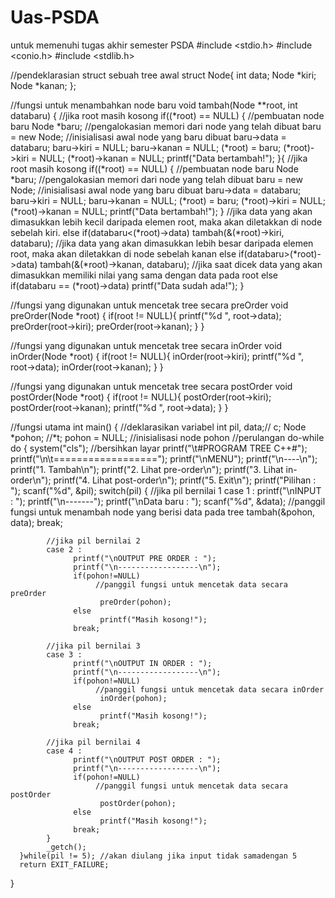 # Uas-PSDA
untuk memenuhi tugas akhir semester PSDA
#include <stdio.h>
#include <conio.h>
#include <stdlib.h>

//pendeklarasian struct sebuah tree awal
struct Node{
      int data;
      Node *kiri;
      Node *kanan;
};

//fungsi untuk menambahkan node baru
void tambah(Node **root, int databaru)
{
      //jika root masih kosong
      if((*root) == NULL)
      {
            //pembuatan node baru
            Node *baru;
            //pengalokasian memori dari node yang telah dibuat
            baru = new Node;
            //inisialisasi awal node yang baru dibuat
            baru->data = databaru;
            baru->kiri = NULL;
            baru->kanan = NULL;
            (*root) = baru;
            (*root)->kiri = NULL;
            (*root)->kanan = NULL;
            printf("Data bertambah!");
      }{
      //jika root masih kosong
      if((*root) == NULL)
      {
            //pembuatan node baru
            Node *baru;
            //pengalokasian memori dari node yang telah dibuat
            baru = new Node;
            //inisialisasi awal node yang baru dibuat
            baru->data = databaru;
            baru->kiri = NULL;
            baru->kanan = NULL;
            (*root) = baru;
            (*root)->kiri = NULL;
            (*root)->kanan = NULL;
            printf("Data bertambah!");
      }
     //jika data yang akan dimasukkan lebih kecil daripada elemen root, maka akan diletakkan di node sebelah kiri.
      else if(databaru<(*root)->data)
            tambah(&(*root)->kiri, databaru);
     //jika data yang akan dimasukkan lebih besar daripada elemen root, maka akan diletakkan di node sebelah kanan
      else if(databaru>(*root)->data)
            tambah(&(*root)->kanan, databaru);
     //jika saat dicek data yang akan dimasukkan memiliki nilai yang sama dengan data pada root
      else if(databaru == (*root)->data)
            printf("Data sudah ada!");
}

//fungsi yang digunakan untuk mencetak tree secara preOrder
void preOrder(Node *root)
{
      if(root != NULL){
            printf("%d ", root->data);
            preOrder(root->kiri);
            preOrder(root->kanan);
      }
}

//fungsi yang digunakan untuk mencetak tree secara inOrder
void inOrder(Node *root)
{
      if(root != NULL){
            inOrder(root->kiri);
            printf("%d ", root->data);
            inOrder(root->kanan);
      }
}

//fungsi yang digunakan untuk mencetak tree secara postOrder
void postOrder(Node *root)
{
      if(root != NULL){
            postOrder(root->kiri);
            postOrder(root->kanan);
            printf("%d ", root->data);
      }
}

//fungsi utama
int main()
{
      //deklarasikan variabel
      int pil, data;// c;
      Node *pohon; //*t;
      pohon = NULL; //inisialisasi node pohon
      //perulangan do-while
      do
      {
            system("cls"); //bersihkan layar
            printf("\t#PROGRAM TREE C++#");
            printf("\n\t==================");
            printf("\nMENU");
            printf("\n----\n");
            printf("1. Tambah\n");
            printf("2. Lihat pre-order\n");
            printf("3. Lihat in-order\n");
            printf("4. Lihat post-order\n");
            printf("5. Exit\n");
            printf("Pilihan : ");
            scanf("%d", &pil);
            switch(pil)
            {
            //jika pil bernilai 1
            case 1 :
                  printf("\nINPUT : ");
                  printf("\n-------");
                  printf("\nData baru : ");
                  scanf("%d", &data);
                  //panggil fungsi untuk menambah node yang berisi data pada tree
                  tambah(&pohon, data);
                  break;
                 
            //jika pil bernilai 2
            case 2 :
                  printf("\nOUTPUT PRE ORDER : ");
                  printf("\n------------------\n");
                  if(pohon!=NULL)
                       //panggil fungsi untuk mencetak data secara preOrder
                        preOrder(pohon);
                  else
                        printf("Masih kosong!");
                  break;
                 
            //jika pil bernilai 3
            case 3 :
                  printf("\nOUTPUT IN ORDER : ");
                  printf("\n------------------\n");
                  if(pohon!=NULL)
                       //panggil fungsi untuk mencetak data secara inOrder
                        inOrder(pohon);
                  else
                        printf("Masih kosong!");
                  break;
           
            //jika pil bernilai 4
            case 4 :
                  printf("\nOUTPUT POST ORDER : ");
                  printf("\n------------------\n");
                  if(pohon!=NULL)
                       //panggil fungsi untuk mencetak data secara postOrder
                        postOrder(pohon);
                  else
                        printf("Masih kosong!");
                  break;
            }
            _getch();
      }while(pil != 5); //akan diulang jika input tidak samadengan 5
      return EXIT_FAILURE;
}
